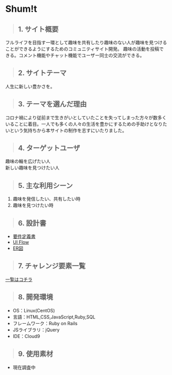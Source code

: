 # Shum!t

>## 1. サイト概要
フルライフを目指す一環として趣味を共有したり趣味のない人が趣味を見つけることができるようにするためのコミュニティサイト開発。
趣味の活動を投稿できる。コメント機能やチャット機能でユーザー同士の交流ができる。

>## 2. サイトテーマ
人生に新しい豊かさを。

>## 3. テーマを選んだ理由
コロナ禍により従前まで生きがいとしていたことを失ってしまった方々が数多くいることに着目。一人でも多くの人々の生活を豊かにするための手助けとなりたいという気持ちから本サイトの制作を志すにいたりました。

>## 4. ターゲットユーザ
趣味の輪を広げたい人  
新しい趣味を見つけたい人


>## 5. 主な利用シーン
1. 趣味を発信したい、共有したい時
1. 趣味を見つけたい時

>## 6. 設計書
- [要件定義書](https://docs.google.com/document/d/1rA84kX-Q3cZoraL2VpeyeylwLQo_yDJTmmYUs-vmDEI/edit?usp=sharing)  
- [UI Flow](https://drive.google.com/file/d/1wy6lnmqN9tlWsEKXjgifKauOYzqZm3rQ/view?usp=sharing)  
- [ER図](https://drive.google.com/file/d/1MkigWDfElkzksud1PK9tNzqTNHRwrenW/view?usp=sharing)


>## 7. チャレンジ要素一覧
[一覧はコチラ](https://docs.google.com/spreadsheets/d/18f55-CjFJG4yygua0Zc5HXNVoWJQL4HTYQFDRgddwms/edit?usp=sharing)

>## 8. 開発環境
- OS：Linux(CentOS)
- 言語：HTML,CSS,JavaScript,Ruby,SQL
- フレームワーク：Ruby on Rails
- JSライブラリ：jQuery
- IDE：Cloud9

>## 9. 使用素材
- 現在調査中
